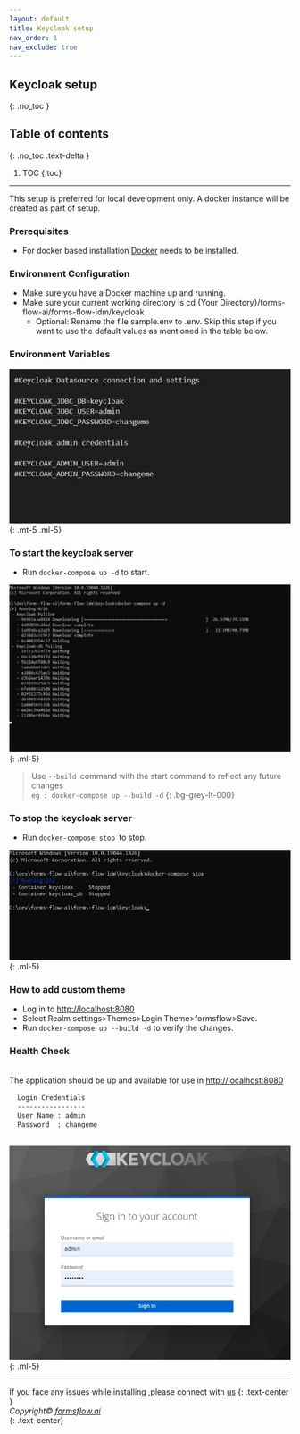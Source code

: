 ```yaml
---
layout: default
title: Keycloak setup
nav_order: 1
nav_exclude: true
---
```

## Keycloak setup 
{: .no_toc }

## Table of contents
{: .no_toc .text-delta }

1. TOC
{:toc}
--- 

This setup is preferred for local development only. A docker instance will be created as part of setup.  

### Prerequisites  
- For docker based installation [Docker](https://www.docker.com/) needs to be installed.  

### Environment Configuration  

- Make sure you have a Docker machine up and running.
- Make sure your current working directory is cd {Your Directory}/forms-flow-ai/forms-flow-idm/keycloak
  * Optional: Rename the file sample.env to .env. Skip this step if you want to use the default values as mentioned in the table below.  

### Environment Variables    


 ![keycloak 1](../../../assets/setup/keycloak1.png) 
 {: .mt-5 .ml-5} 

### To start the keycloak server  

 - Run `docker-compose up -d` to start.  

 ![keycloak 2](../../../assets/setup/keycloak2.png)
 {: .ml-5}  

 >  Use `--build `command with the start command to reflect any future changes  
 > `eg : docker-compose up --build -d`
 {: .bg-grey-lt-000}   


### To stop the keycloak server  

- Run `docker-compose stop `to stop.  

 ![keycloak 3](../../../assets/setup/keycloak3.png)
 {: .ml-5}    

### How to add custom theme  

- Log in to [http://localhost:8080](http://localhost:8080/)
- Select Realm settings>Themes>Login Theme>formsflow>Save.
- Run `docker-compose up --build -d` to verify the changes.  

### Health Check    

\
 The application should be up and available for use in [http://localhost:8080](http://localhost:8080/)  

 
      Login Credentials
      -----------------
      User Name : admin
      Password  : changeme

 
\
  ![keycloak 4](../../../assets/setup/keycloak4.png)
  {: .ml-5}    
 

---


If you face any issues while installing ,please connect with [us](https://github.com/AOT-Technologies/forms-flow-ai/issues)
{: .text-center }
<br>
*Copyright© [formsflow.ai](https://formsflow.ai/)*   
{: .text-center}